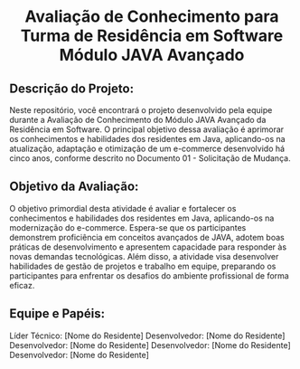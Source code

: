 <h1 align="center">Avaliação de Conhecimento para Turma de
 Residência em Software Módulo JAVA Avançado</h1>

 ## Descrição do Projeto:

Neste repositório, você encontrará o projeto desenvolvido pela equipe durante a Avaliação de Conhecimento do Módulo JAVA Avançado da Residência em Software. O principal objetivo dessa avaliação é aprimorar os conhecimentos e habilidades dos residentes em Java, aplicando-os na atualização, adaptação e otimização de um e-commerce desenvolvido há cinco anos, conforme descrito no Documento 01 - Solicitação de Mudança.

## Objetivo da Avaliação:

O objetivo primordial desta atividade é avaliar e fortalecer os conhecimentos e habilidades dos residentes em Java, aplicando-os na modernização do e-commerce. Espera-se que os participantes demonstrem proficiência em conceitos avançados de JAVA, adotem boas práticas de desenvolvimento e apresentem capacidade para responder às novas demandas tecnológicas. Além disso, a atividade visa desenvolver habilidades de gestão de projetos e trabalho em equipe, preparando os participantes para enfrentar os desafios do ambiente profissional de forma eficaz.

## Equipe e Papéis:

Líder Técnico: [Nome do Residente]
Desenvolvedor: [Nome do Residente]
Desenvolvedor: [Nome do Residente]
Desenvolvedor: [Nome do Residente]
Desenvolvedor: [Nome do Residente]
